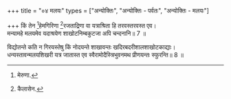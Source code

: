 +++
title = "०४ मलयः"
types = ["अन्योक्तिः", "अन्योक्तिः - पर्वतः", "अन्योक्तिः - मलयः"]

+++
किं तेन [^2]हेमगिरिणा [^3]रजताद्रिणा वा यत्राश्रिता हि तरवस्तरवस्त एव।  
मन्यामहे मलयमेव यदाश्रयेण शाखोटनिम्बकुटजा अपि चन्दनानि॥ 7 ॥  


[^2]: मेरुणा.


[^3]: कैलासेन.
 
विद्योतन्ते कति न गिरयस्तेषु किं नोदयन्ते शाखावन्तः खदिरबदरीशालशाखोटकाद्याः।  
धन्यस्तावन्मलयशिखरी यत्र जातास्त एव स्वैरामोदैस्त्रिभुवनमथ प्रीणयन्तः स्फुरन्ति॥ 8 ॥  